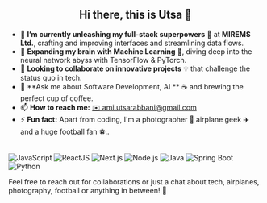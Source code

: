 <h2 align="center">Hi there, this is Utsa 👋</h2>

- 🔭 **I’m currently unleashing my full-stack superpowers** 🚀 at **MIREMS Ltd.**, crafting and improving interfaces and streamlining data flows.
- 🌱 **Expanding my brain with Machine Learning** 🧠, diving deep into the neural network abyss with TensorFlow & PyTorch.
- 👯 **Looking to collaborate on innovative projects** 💡 that challenge the status quo in tech.
- 💬 **Ask me about Software Development, AI ** ☕ and brewing the perfect cup of coffee.
- 📫 **How to reach me:** [✉️ ami.utsarabbani@gmail.com](mailto:ami.utsarabbani@gmail.com)
- ⚡ **Fun fact:** Apart from coding, I'm a photographer 📸 airplane geek ✈️ and a huge football fan ⚽..

## 

![JavaScript](https://img.shields.io/badge/-JavaScript-F7DF1E?style=for-the-badge&logo=javascript&logoColor=black)
![ReactJS](https://img.shields.io/badge/ReactJS-%2320232a.svg?style=for-the-badge&logo=react&logoColor=%2361DAFB)
![Next.js](https://img.shields.io/badge/Next.js-%23000000.svg?style=for-the-badge&logo=next.js&logoColor=white)
![Node.js](https://img.shields.io/badge/-Node.js-339933?style=for-the-badge&logo=nodedotjs&logoColor=white)
![Java](https://img.shields.io/badge/-Java-007396?style=for-the-badge&logo=java&logoColor=white)
![Spring Boot](https://img.shields.io/badge/Spring%20Boot-%236DB33F.svg?style=for-the-badge&logo=spring-boot&logoColor=white)
![Python](https://img.shields.io/badge/-Python-3776AB?style=for-the-badge&logo=python&logoColor=white)









Feel free to reach out for collaborations or just a chat about tech, airplanes, photography, football or anything in between! 🌟

